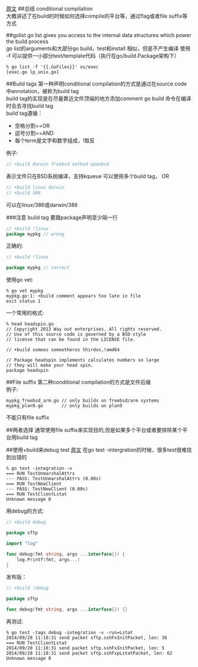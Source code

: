 [原文](https://dave.cheney.net/2013/10/12/how-to-use-conditional-compilation-with-the-go-build-tool)
##总结
conditional compilation  
大概讲述了在build的时候如何选择compile的平台等，通过flag或者file suffix等方式

##golist
go list gives you access to the internal data structures which power the build process  
go list的arguments和大部分go build，test和install 相似，但是不产生编译
使用 -f 可以提供一小部分text/template代码（执行在go/build.Package架构下）
```text
% go list -f '{{.GoFiles}}' os/exec
[exec.go lp_unix.go]
```

##Build tags
第一种声明conditional compilation的方式是通过在source code中annotation，被称为build tag  
build tag的实现是在尽量靠近文件顶端的地方添加comment
go build 命令在编译时会去寻找build tag  
build tag遵循：
* 空格分割==OR
* 逗号分割==AND
* 每个term是文字和数字组成，!取反

例子:
```go
// +build darwin freebsd netbsd openbsd
```
表示文件只在BSD系统编译，支持kqueue
可以使用多个build tag， OR
```go
// +build linux darwin
// +build 386
```
可以在linux/386或darwin/386

###注意
build tag 要跟package声明至少隔一行
```go
// +build !linux
package mypkg // wrong
```
正确的:
```go
// +build !linux

package mypkg // correct
```
使用go vet:
```text
% go vet mypkg
mypkg.go:1: +build comment appears too late in file
exit status 1
```

一个常用的格式:
```text
% head headspin.go 
// Copyright 2013 Way out enterprises. All rights reserved.
// Use of this source code is governed by a BSD-style
// license that can be found in the LICENSE file.

// +build someos someotheros thirdos,!amd64

// Package headspin implements calculates numbers so large
// they will make your head spin.
package headspin
```

##File suffix
第二种conditional compilation的方式是文件后缀  
例子:
```text
mypkg_freebsd_arm.go // only builds on freebsd/arm systems
mypkg_plan9.go       // only builds on plan9
```
不能只有file suffix  

##两者选择
通常使用file suffix来实现目的,但是如果多个平台或者要排除某个平台用build tag  

##使用+build来debug test
[原文](https://dave.cheney.net/2014/09/28/using-build-to-switch-between-debug-and-release)
在go test -intergration的时候，很多test很难找到出错的  
```text
% go test -integration -v
=== RUN TestUnmarshalAttrs
--- PASS: TestUnmarshalAttrs (0.00s)
=== RUN TestNewClient
--- PASS: TestNewClient (0.00s)
=== RUN TestClientLstat
Unknown message 0
```
用debug的方式:
```go
// +build debug

package sftp

import "log"

func debug(fmt string, args ...interface{}) {
	log.Printf(fmt, args...)
}
```
发布版：
```go
// +build !debug

package sftp

func debug(fmt string, args ...interface{}) {}
```
再测试:
```text
% go test -tags debug -integration -v -run=Lstat
2014/09/28 11:18:31 send packet sftp.sshFxInitPacket, len: 38
=== RUN TestClientLstat
2014/09/28 11:18:31 send packet sftp.sshFxInitPacket, len: 5
2014/09/28 11:18:31 send packet sftp.sshFxpLstatPacket, len: 62
Unknown message 0
```







